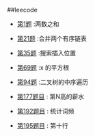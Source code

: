 ##leecode

- [第1题](./0001.md) :两数之和

- [第21题](./0021.md) :合并两个有序链表  


- [第35题](./0035.md) :搜索插入位置
- [第69题](./0069.md) :x 的平方根
  
- [第94题](./0094.md) :二叉树的中序遍历


- [第177题目](./0177.md) : 第N高的薪水

- [第192题目](./0192.md) : 统计词频
- [第195题目](./0192.md) :  第十行